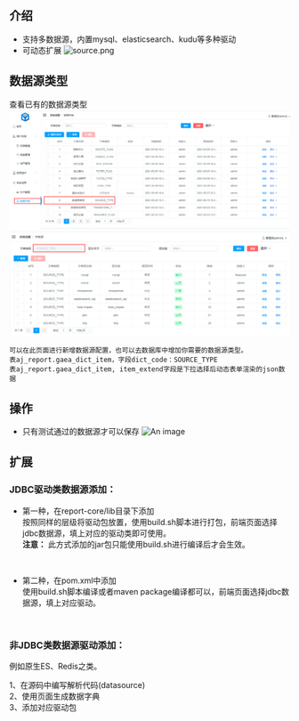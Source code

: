 ## 介绍

- 支持多数据源，内置mysql、elasticsearch、kudu等多种驱动 <br>
- 可动态扩展
  ![source.png](../picture/datasource/img_1.png)

## 数据源类型

查看已有的数据源类型 <br>
![img2](../picture/datasource/img_2.png)  <br>
![img3](../picture/datasource/img_3.png)  <br>

```text
可以在此页面进行新增数据源配置，也可以去数据库中增加你需要的数据源类型。
表aj_report.gaea_dict_item，字段dict_code：SOURCE_TYPE
表aj_report.gaea_dict_item, item_extend字段是下拉选择后动态表单渲染的json数据
```

## 操作

- 只有测试通过的数据源才可以保存
  ![An image](../picture/datasource/img.png)

## 扩展

### JDBC驱动类数据源添加：

- 第一种，在report-core/lib目录下添加 <br>
  按照同样的层级将驱动包放置，使用build.sh脚本进行打包，前端页面选择jdbc数据源，填上对应的驱动类即可使用。<br>
  **注意：** 此方式添加的jar包只能使用build.sh进行编译后才会生效。<br>

<br>

- 第二种，在pom.xml中添加 <br>
  使用build.sh脚本编译或者maven package编译都可以，前端页面选择jdbc数据源，填上对应驱动。<br>

<br>

### 非JDBC类数据源驱动添加：

例如原生ES、Redis之类。<br>

1、在源码中编写解析代码(datasource) <br>
2、使用页面生成数据字典 <br>
3、添加对应驱动包<br>

  
  
